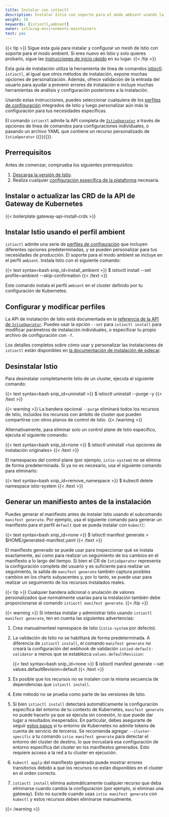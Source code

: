 ```yaml
---
title: Instalar con istioctl
description: Instalar Istio con soporte para el modo ambient usando la herramienta de línea de comandos istioctl.
weight: 10
keywords: [istioctl,ambient]
owner: istio/wg-environments-maintainers
test: yes
---
```


{{< tip >}}
Sigue esta guía para instalar y configurar un mesh de Istio con soporte para el modo ambient.
Si eres nuevo en Istio y solo quieres probarlo, sigue las
[instrucciones de inicio rápido](/es/docs/ambient/getting-started) en su lugar.
{{< /tip >}}

Esta guía de instalación utiliza la herramienta de línea de comandos
[istioctl](/es/docs/reference/commands/istioctl/). `istioctl`, al igual que otros métodos de instalación, expone muchas opciones de personalización. Además,
ofrece validación de la entrada del usuario para ayudar a prevenir errores de instalación e incluye muchas
herramientas de análisis y configuración posteriores a la instalación.

Usando estas instrucciones, puedes seleccionar cualquiera de los
[perfiles de configuración](/es/docs/setup/additional-setup/config-profiles/) integrados de Istio
y luego personalizar aún más la configuración para tus necesidades específicas.

El comando `istioctl` admite la API completa de [`IstioOperator`](/es/docs/reference/config/istio.operator.v1alpha1/)
a través de opciones de línea de comandos para configuraciones individuales, o pasando un archivo YAML que contiene un
recurso personalizado de `IstioOperator`
{{<gloss CRDs>}}{{</gloss>}}.

## Prerrequisitos

Antes de comenzar, comprueba los siguientes prerrequisitos:

1. [Descarga la versión de Istio](/es/docs/setup/additional-setup/download-istio-release/).
1. Realiza cualquier [configuración específica de la plataforma](/es/docs/ambient/install/platform-prerequisites/) necesaria.

## Instalar o actualizar las CRD de la API de Gateway de Kubernetes

{{< boilerplate gateway-api-install-crds >}}

## Instalar Istio usando el perfil ambient

`istioctl` admite una serie de [perfiles de configuración](/es/docs/setup/additional-setup/config-profiles/) que incluyen diferentes opciones predeterminadas,
y se pueden personalizar para tus necesidades de producción. El soporte para el modo ambient se incluye en el perfil `ambient`. Instala Istio con el
siguiente comando:

{{< text syntax=bash snip_id=install_ambient >}}
$ istioctl install --set profile=ambient --skip-confirmation
{{< /text >}}

Este comando instala el perfil `ambient` en el cluster definido por tu
configuración de Kubernetes.

## Configurar y modificar perfiles

La API de instalación de Istio está documentada en la [referencia de la API de `IstioOperator`](/es/docs/reference/config/istio.operator.v1alpha1/). Puedes
usar la opción `--set` para `istioctl install` para modificar parámetros de instalación individuales, o especificar tu propio archivo de configuración con `-f`.

Los detalles completos sobre cómo usar y personalizar las instalaciones de `istioctl` están disponibles en [la documentación de instalación de sidecar](/es/docs/setup/install/istioctl/).

## Desinstalar Istio

Para desinstalar completamente Istio de un cluster, ejecuta el siguiente comando:

{{< text syntax=bash snip_id=uninstall >}}
$ istioctl uninstall --purge -y
{{< /text >}}

{{< warning >}}
La bandera opcional `--purge` eliminará todos los recursos de Istio, incluidos los recursos con ámbito de cluster que pueden compartirse con otros planos de control de Istio.
{{< /warning >}}

Alternativamente, para eliminar solo un control plane de Istio específico, ejecuta el siguiente comando:

{{< text syntax=bash snip_id=none >}}
$ istioctl uninstall <tus opciones de instalación originales>
{{< /text >}}

El namespaces del control plane (por ejemplo, `istio-system`) no se elimina de forma predeterminada.
Si ya no es necesario, usa el siguiente comando para eliminarlo:

{{< text syntax=bash snip_id=remove_namespace >}}
$ kubectl delete namespace istio-system
{{< /text >}}

## Generar un manifiesto antes de la instalación

Puedes generar el manifiesto antes de instalar Istio usando el
subcomando `manifest generate`.
Por ejemplo, usa el siguiente comando para generar un manifiesto para el perfil `default` que se pueda instalar con `kubectl`:

{{< text syntax=bash snip_id=none >}}
$ istioctl manifest generate > $HOME/generated-manifest.yaml
{{< /text >}}

El manifiesto generado se puede usar para inspeccionar qué se instala exactamente, así como para realizar un seguimiento de los cambios
en el manifiesto a lo largo del tiempo. Si bien el CR de `IstioOperator` representa la configuración completa del usuario y
es suficiente para realizar un seguimiento, la salida de `manifest generate` también captura posibles cambios
en los charts subyacentes y, por lo tanto, se puede usar para realizar un seguimiento de los recursos instalados reales.

{{< tip >}}
Cualquier bandera adicional o anulación de valores personalizados que normalmente usarías para la instalación también debe
proporcionarse al comando `istioctl manifest generate`.
{{< /tip >}}

{{< warning >}}
Si intentas instalar y administrar Istio usando `istioctl manifest generate`, ten en cuenta las siguientes advertencias:

1. Crea manualmenteel namespace de Istio (`istio-system` por defecto).

1. La validación de Istio no se habilitará de forma predeterminada. A diferencia de `istioctl install`, el comando `manifest generate` no
   creará la configuración del webhook de validación `istiod-default-validator` a menos que se establezca `values.defaultRevision`:

    {{< text syntax=bash snip_id=none >}}
    $ istioctl manifest generate --set values.defaultRevision=default
    {{< /text >}}

1. Es posible que los recursos no se instalen con la misma secuencia de dependencias que
   `istioctl install`.

1. Este método no se prueba como parte de las versiones de Istio.

1. Si bien `istioctl install` detectará automáticamente la configuración específica del entorno de tu contexto de Kubernetes,
   `manifest generate` no puede hacerlo ya que se ejecuta sin conexión, lo que puede dar lugar a resultados inesperados. En particular, debes asegurarte
   de seguir [estos pasos](/es/docs/ops/best-practices/security/#configure-third-party-service-account-tokens) si tu
   entorno de Kubernetes no admite tokens de cuenta de servicio de terceros. Se recomienda agregar
   `--cluster-specific` a tu comando `istio manifest generate` para detectar el entorno del cluster de destino,
   lo que incrustará esa configuración de entorno específica del cluster en los manifiestos generados.
   Esto requiere acceso a la red a tu cluster en ejecución.

1. `kubectl apply` del manifiesto generado puede mostrar errores transitorios debido a que los recursos no están disponibles en el
   cluster en el orden correcto.

1. `istioctl install` elimina automáticamente cualquier recurso que deba eliminarse cuando cambia la configuración (por ejemplo,
   si eliminas una gateway). Esto no sucede cuando usas `istio manifest generate` con `kubectl` y estos
   recursos deben eliminarse manualmente.

{{< /warning >}}
